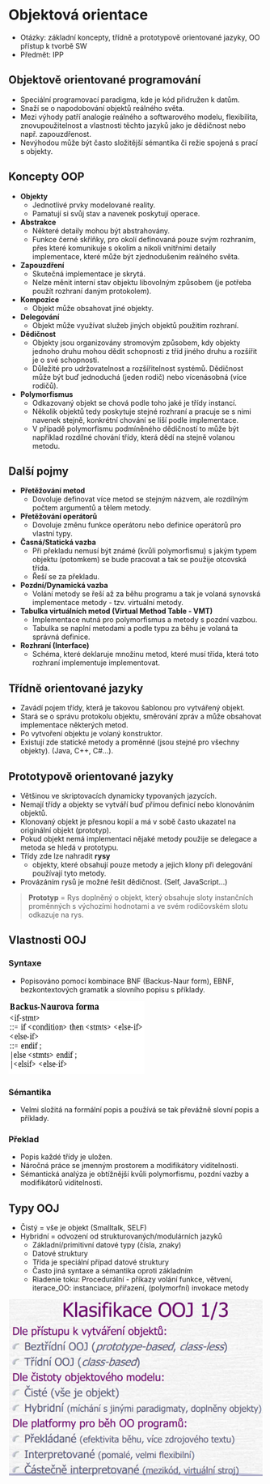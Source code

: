 # Objektová orientace
- Otázky: základní koncepty, třídně a prototypově orientované jazyky, OO přístup k tvorbě SW
- Předmět: IPP

## Objektově orientované programování 
- Speciální programovací paradigma, kde je kód přidružen k datům. 
- Snaží se o napodobování objektů reálného světa. 
- Mezi výhody patří analogie reálného a softwarového modelu, flexibilita, znovupoužitelnost a vlastnosti těchto jazyků jako je dědičnost nebo např. zapouzdřenost. 
- Nevýhodou může být často složitější sémantika či režie spojená s prací s objekty.

## Koncepty OOP
- **Objekty** 
    - Jednotlivé prvky modelované reality. 
    - Pamatují si svůj stav a navenek poskytují operace.
- **Abstrakce** 
    - Některé detaily mohou být abstrahovány. 
    - Funkce černé skříňky, pro okolí definovaná pouze svým rozhraním, přes které komunikuje s okolím a nikoli vnitřními detaily implementace, které může být zjednodušením reálného světa.
- **Zapouzdření** 
    - Skutečná implementace je skrytá. 
    - Nelze měnit interní stav objektu libovolným způsobem (je potřeba použít rozhraní daným protokolem).
- **Kompozice** 
    - Objekt může obsahovat jiné objekty.
- **Delegování** 
    - Objekt může využívat služeb jiných objektů použitím rozhraní.
- **Dědičnost** 
    - Objekty jsou organizovány stromovým způsobem, kdy objekty jednoho druhu mohou dědit schopnosti z tříd jiného druhu a rozšířit je o své schopnosti. 
    - Důležité pro udržovatelnost a rozšířitelnost systémů. Dědičnost může být buď jednoduchá (jeden rodič) nebo vícenásobná (více rodičů).
- **Polymorfismus** 
    - Odkazovaný objekt se chová podle toho jaké je třídy instancí. 
    - Několik objektů tedy poskytuje stejné rozhraní a pracuje se s nimi navenek stejně, konkrétní chování se liší podle implementace. 
    - V případě polymorfismu podmíněného dědičností to může být například rozdílné chování třídy, která dědí na stejně volanou metodu.

## Další pojmy

- **Přetěžování metod** 
  - Dovoluje definovat více metod se stejným názvem, ale rozdílným počtem argumentů a tělem metody.
- **Přetěžování operátorů** 
  - Dovoluje změnu funkce operátoru nebo definice operátorů pro vlastní typy.
- **Časná/Statická vazba** 
  - Při překladu nemusí být známé (kvůli polymorfismu) s jakým typem objektu (potomkem) se bude pracovat a tak se použije otcovská třída. 
  - Řeší se za překladu.
- **Pozdní/Dynamická vazba** 
  - Volání metody se řeší až za běhu programu a tak je volaná synovská implementace metody - tzv. virtuální metody.
- **Tabulka virtuálních metod (Virtual Method Table - VMT)** 
  - Implementace nutná pro polymorfismus a metody s pozdní vazbou. 
  - Tabulka se naplní metodami a podle typu za běhu je volaná ta správná definice.
- **Rozhraní (Interface)** 
  - Schéma, které deklaruje množinu metod, které musí třída, která toto rozhraní implementuje implementovat.

## Třídně orientované jazyky 
- Zavádí pojem třídy, která je takovou šablonou pro vytvářený objekt. 
- Stará se o správu protokolu objektu, směrování zpráv a může obsahovat implementace některých metod. 
- Po vytvoření objektu je volaný konstruktor. 
- Existují zde statické metody a proměnné (jsou stejné pro všechny objekty). (Java, C++, C#...).

## Prototypově orientované jazyky 
- Většinou ve skriptovacích dynamicky typovaných jazycích. 
- Nemají třídy a objekty se vytváří buď přímou definicí nebo klonováním objektů. 
- Klonovaný objekt je přesnou kopií a má v sobě často ukazatel na originální objekt (prototyp). 
- Pokud objekt nemá implementaci nějaké metody použije se delegace a metoda se hledá v prototypu. 
- Třídy zde lze nahradit **rysy**
  -  objekty, které obsahují pouze metody a jejich klony při delegování používají tyto metody. 
- Provázáním rysů je možné řešit dědičnost. (Self, JavaScript...)

> **Prototyp** = Rys doplněný o objekt, který obsahuje sloty instančních proměnných s výchozími hodnotami a ve svém rodičovském slotu odkazuje na rys.

## Vlastnosti OOJ
### Syntaxe 
- Popisováno pomocí kombinace BNF (Backus-Naur form), EBNF, bezkontextových gramatik a slovního popisu s příklady.

![backus-neurova forma](./Images/40/bak_neu_forma.png)

### Sémantika 
- Velmi složitá na formální popis a používá se tak převážně slovní popis a příklady.
### Překlad 
- Popis každé třídy je uložen. 
- Náročná práce se jmenným prostorem a modifikátory viditelnosti. 
- Sémantická analýza je obtížnější kvůli polymorfismu, pozdní vazby a modifikátorů viditelnosti.


## Typy OOJ
- Čistý = vše je objekt (Smalltalk, SELF) 
- Hybridní = odvození od strukturovaných/modulárních jazyků 
    - Základní/primitivní datové typy (čísla, znaky) 
    - Datové struktury 
    - Třída je speciální případ datové struktury 
    - Často jiná syntaxe a sémantika oproti základním 
    - Riadenie toku: Procedurální - příkazy volání funkce, větvení, iterace_OO: instanciace, přiřazení, (polymorfní) invokace metody

![Klasifikace](./Images/40/Klasifikace_OOJ.png)

